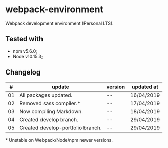 # webpack-environment
Webpack development environment (Personal LTS).

## Tested with

* npm v5.6.0;
* Node v10.15.3;

## Changelog
\# | update                            | version | updated at  
---|-----------------------------------|---------|------------
01 | All packages updated.             | --      | 16/04/2019  
02 | Removed sass compiler.*           | --      | 17/04/2019  
03 | Now compiling Markdown.           | --      | 18/04/2019
04 | Created develop branch.           | --      | 29/04/2019
05 | Created develop-portfolio branch. | --      | 29/04/2019

\* Unstable on Webpack/Node/npm newer versions.
